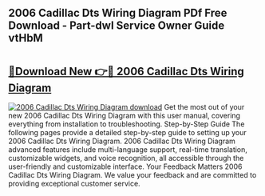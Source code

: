 ## 2006 Cadillac Dts Wiring Diagram PDf Free Download - Part-dwI Service Owner Guide vtHbM

# <h2><a href="http://dfulff.blite.top/?on=2006+Cadillac+Dts+Wiring+Diagram">🔗Download New 👉🔴 2006 Cadillac Dts Wiring Diagram</a></h2>

[![2006 Cadillac Dts Wiring Diagram download](https://i.imgur.com/lujVjoI.png)](http://dfulff.blite.top/?on=2006+Cadillac+Dts+Wiring+Diagram)
Get the most out of your new 2006 Cadillac Dts Wiring Diagram with this user manual, covering everything from installation to troubleshooting. Step-by-Step Guide The following pages provide a detailed step-by-step guide to setting up your 2006 Cadillac Dts Wiring Diagram. 2006 Cadillac Dts Wiring Diagram advanced features include multi-language support, real-time translation, customizable widgets, and voice recognition, all accessible through the user-friendly and customizable interface. Your Feedback Matters 2006 Cadillac Dts Wiring Diagram. We value your feedback and are committed to providing exceptional customer service.

